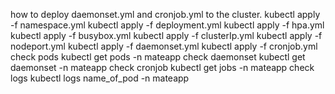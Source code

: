how to deploy daemonset.yml and cronjob.yml to the cluster.
kubectl apply -f namespace.yml
kubectl apply -f deployment.yml
kubectl apply -f hpa.yml
kubectl apply -f busybox.yml
kubectl apply -f clusterIp.yml
kubectl apply -f nodeport.yml
kubectl apply -f daemonset.yml
kubectl apply -f cronjob.yml
check pods
kubectl get pods -n mateapp
check daemonset
kubectl get daemonset -n mateapp
check cronjob
kubectl get jobs -n mateapp
check logs
kubectl logs name_of_pod -n mateapp